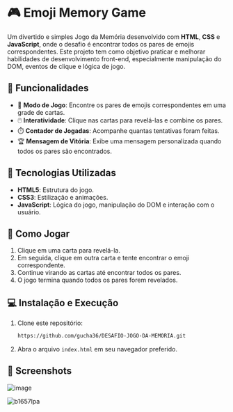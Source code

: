 # 🎮 Emoji Memory Game

Um divertido e simples Jogo da Memória desenvolvido com **HTML**, **CSS** e **JavaScript**, onde o desafio é encontrar todos os pares de emojis correspondentes. Este projeto tem como objetivo praticar e melhorar habilidades de desenvolvimento front-end, especialmente manipulação do DOM, eventos de clique e lógica de jogo.

## 📌 Funcionalidades

- 🧠 **Modo de Jogo**: Encontre os pares de emojis correspondentes em uma grade de cartas.
- 🖱️ **Interatividade**: Clique nas cartas para revelá-las e combine os pares.
- ⏱️ **Contador de Jogadas**: Acompanhe quantas tentativas foram feitas.
- 🏆 **Mensagem de Vitória**: Exibe uma mensagem personalizada quando todos os pares são encontrados.

## 🚀 Tecnologias Utilizadas

- **HTML5**: Estrutura do jogo.
- **CSS3**: Estilização e animações.
- **JavaScript**: Lógica do jogo, manipulação do DOM e interação com o usuário.

## 📝 Como Jogar

1. Clique em uma carta para revelá-la.
2. Em seguida, clique em outra carta e tente encontrar o emoji correspondente.
3. Continue virando as cartas até encontrar todos os pares.
4. O jogo termina quando todos os pares forem revelados.

## 💻 Instalação e Execução

1. Clone este repositório:
    ```bash
    https://github.com/gucha36/DESAFIO-JOGO-DA-MEMORIA.git
    ```
2. Abra o arquivo `index.html` em seu navegador preferido.

## 🎨 Screenshots

![image](https://github.com/user-attachments/assets/4451f7c3-5493-47c1-9eb5-5faa1864b7a9)

![b1657lpa](https://github.com/user-attachments/assets/bff4d3e7-811f-4037-a627-bee8051b6fe6)




